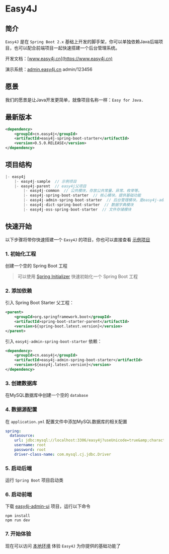 # Easy4J

## 简介
`Easy4J` 是在 `Spring Boot 2.x` 基础上开发的脚手架，你可以单独依赖Java后端项目，也可以配合前端项目一起快速搭建一个后台管理系统。

开发文档：[www.easy4j.cn](https://www.easy4j.cn)

演示系统：[admin.easy4j.cn](https://admin.easy4j.cn)    admin/123456



## 愿景
我们的愿景是让Java开发更简单，就像项目名称一样：`Easy for Java.`



## 最新版本

```xml
<dependency>
    <groupId>cn.easy4j</groupId>
    <artifactId>easy4j-spring-boot-starter</artifactId>
    <version>0.5.0.RELEASE</version>
</dependency>
```



## 项目结构

```javascript
|- easy4j
    |- easy4j-sample  // 示例项目
    |- easy4j-parent  // easy4j父项目
        |- easy4j-common  // 公共模块，存放公共常量、异常、枚举等。
        |- easy4j-spring-boot-starter  // 核心模块，提供基础功能
        |- easy4j-admin-spring-boot-starter  // 后台管理模块，是easy4j-admin-ui前端项目的服务端
        |- easy4j-dict-spring-boot-starter  // 数据字典模块
        |- easy4j-oss-spring-boot-starter  // 文件存储模块
```



## 快速开始
以下步骤将带你快速搭建一个 `Easy4J` 的项目，你也可以直接查看 [示例项目](https://github.com/yang-cruise/easy4j/tree/master/easy4j-sample)

### 1. 初始化工程
创建一个空的 Spring Boot 工程

> 可以使用 [Spring Initializer](https://start.spring.io/) 快速初始化一个 Spring Boot 工程

### 2. 添加依赖
引入 Spring Boot Starter 父工程：

```xml
<parent>
    <groupId>org.springframework.boot</groupId>
    <artifactId>spring-boot-starter-parent</artifactId>
    <version>${spring-boot.latest.version}</version>
</parent>
```

引入  `easy4j-admin-spring-boot-starter`  依赖：
```xml
<dependency>
    <groupId>cn.easy4j</groupId>
    <artifactId>easy4j-admin-spring-boot-starter</artifactId>
    <version>${easy4j.latest.version}</version>
</dependency>
```

### 3. 创建数据库
在MySQL数据库中创建一个空的 `database`

### 4. 数据源配置
在  `application.yml`  配置文件中添加MySQL数据库的相关配置

```yml
spring:
  datasource:
    url: jdbc:mysql://localhost:3306/easy4j?useUnicode=true&amp;characterEncoding=utf8&amp;zeroDateTimeBehavior=convertToNull&amp;useSSL=true&amp;serverTimezone=Asia/Shanghai
    username: root
    password: root
    driver-class-name: com.mysql.cj.jdbc.Driver
```

### 5. 启动后端
运行 `Spring Boot` 项目启动类

### 6. 启动前端
下载 [easy4j-admin-ui](https://github.com/yang-cruise/easy4j-admin-ui) 项目，运行以下命令
```
npm install
npm run dev
```

### 7. 开始体验
现在可以访问 [本地环境](http://localhost:8080/) 体验 `Easy4J` 为你提供的基础功能了